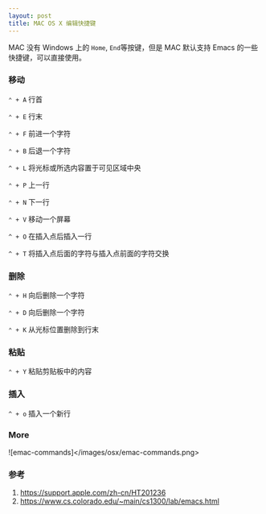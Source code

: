 ```yaml
---
layout: post
title: MAC OS X 编辑快捷键
---
```


MAC 没有 Windows 上的 `Home`, `End`等按键，但是 MAC 默认支持 Emacs 的一些快捷键，可以直接使用。

### 移动

`⌃ + A` 行首

`⌃ + E` 行末

`⌃ + F` 前进一个字符

`⌃ + B` 后退一个字符

`^ + L` 将光标或所选内容置于可见区域中央

`⌃ + P` 上一行

`⌃ + N` 下一行

`⌃ + V` 移动一个屏幕

`^ + O` 在插入点后插入一行

`^ + T` 将插入点后面的字符与插入点前面的字符交换

### 删除

`⌃ + H` 向后删除一个字符

`⌃ + D` 向后删除一个字符

`⌃ + K` 从光标位置删除到行末

### 粘贴

`⌃ + Y` 粘贴剪贴板中的内容

### 插入

`^ + o` 插入一个新行

### More

![emac-commands]</images/osx/emac-commands.png>

### 参考

1. <https://support.apple.com/zh-cn/HT201236>
2. <https://www.cs.colorado.edu/~main/cs1300/lab/emacs.html>
